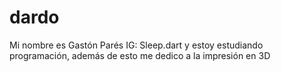 # dardo
Mi nombre es Gastón Parés IG: Sleep.dart y estoy estudiando programación, además de esto me dedico a la impresión en 3D
